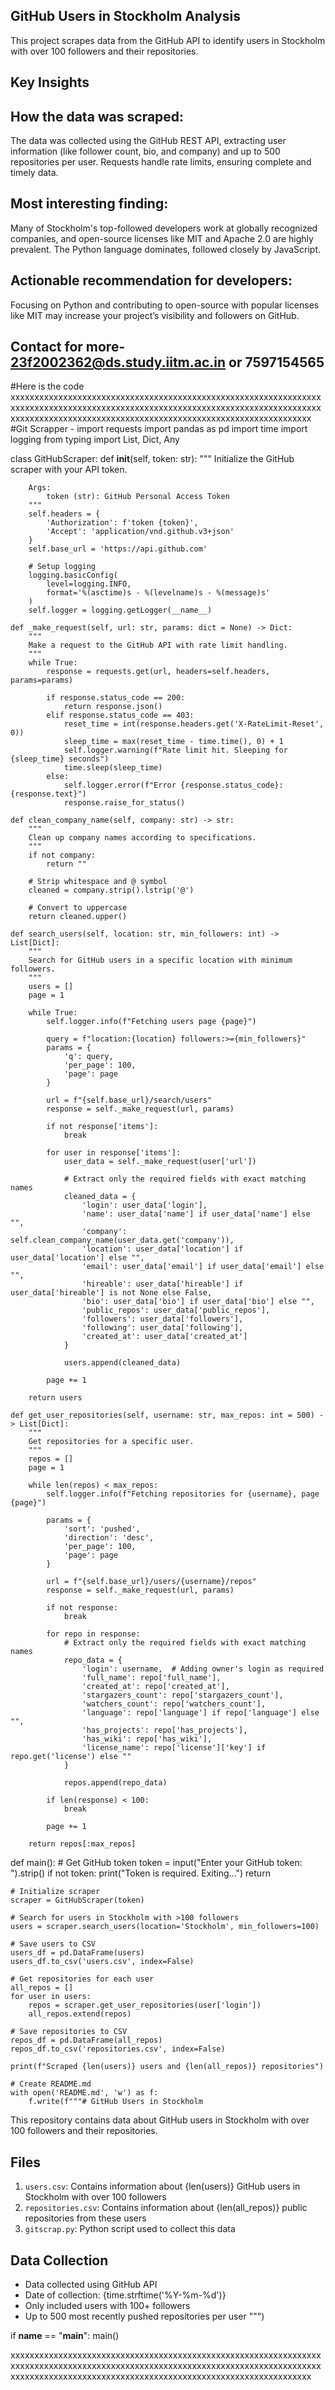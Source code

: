 ## GitHub Users in Stockholm Analysis

This project scrapes data from the GitHub API to identify users in Stockholm with over 100 followers and their repositories.

## Key Insights

## How the data was scraped: 
The data was collected using the GitHub REST API, extracting user information (like follower count, bio, and company) and up to 500 repositories per user. Requests handle rate limits, ensuring complete and timely data.

## Most interesting finding:
Many of Stockholm's top-followed developers work at globally recognized companies, and open-source licenses like MIT and Apache 2.0 are highly prevalent. The Python language dominates, followed closely by JavaScript.

## Actionable recommendation for developers: 
Focusing on Python and contributing to open-source with popular licenses like MIT may increase your project’s visibility and followers on GitHub.



## Contact for more- 23f2002362@ds.study.iitm.ac.in or 7597154565



#Here is the code
xxxxxxxxxxxxxxxxxxxxxxxxxxxxxxxxxxxxxxxxxxxxxxxxxxxxxxxxxxxxxxxxxxxxxxxxxxxxxxxxxxxxxxxxxxxxxxxxxxxxxxxxxxxxxxxxxxxxxxxxxxxxxxxxxxxxxxxxxxxxxxxxxxxxxxxxxxxxxxxxxxxxxxxxxxxxxxxxxxxxxxxxxxxxxxxxx
#Git Scrapper -
import requests
import pandas as pd
import time
import logging
from typing import List, Dict, Any

class GitHubScraper:
    def __init__(self, token: str):
        """
        Initialize the GitHub scraper with your API token.

        Args:
            token (str): GitHub Personal Access Token
        """
        self.headers = {
            'Authorization': f'token {token}',
            'Accept': 'application/vnd.github.v3+json'
        }
        self.base_url = 'https://api.github.com'

        # Setup logging
        logging.basicConfig(
            level=logging.INFO,
            format='%(asctime)s - %(levelname)s - %(message)s'
        )
        self.logger = logging.getLogger(__name__)

    def _make_request(self, url: str, params: dict = None) -> Dict:
        """
        Make a request to the GitHub API with rate limit handling.
        """
        while True:
            response = requests.get(url, headers=self.headers, params=params)

            if response.status_code == 200:
                return response.json()
            elif response.status_code == 403:
                reset_time = int(response.headers.get('X-RateLimit-Reset', 0))
                sleep_time = max(reset_time - time.time(), 0) + 1
                self.logger.warning(f"Rate limit hit. Sleeping for {sleep_time} seconds")
                time.sleep(sleep_time)
            else:
                self.logger.error(f"Error {response.status_code}: {response.text}")
                response.raise_for_status()

    def clean_company_name(self, company: str) -> str:
        """
        Clean up company names according to specifications.
        """
        if not company:
            return ""

        # Strip whitespace and @ symbol
        cleaned = company.strip().lstrip('@')

        # Convert to uppercase
        return cleaned.upper()

    def search_users(self, location: str, min_followers: int) -> List[Dict]:
        """
        Search for GitHub users in a specific location with minimum followers.
        """
        users = []
        page = 1

        while True:
            self.logger.info(f"Fetching users page {page}")

            query = f"location:{location} followers:>={min_followers}"
            params = {
                'q': query,
                'per_page': 100,
                'page': page
            }

            url = f"{self.base_url}/search/users"
            response = self._make_request(url, params)

            if not response['items']:
                break

            for user in response['items']:
                user_data = self._make_request(user['url'])

                # Extract only the required fields with exact matching names
                cleaned_data = {
                    'login': user_data['login'],
                    'name': user_data['name'] if user_data['name'] else "",
                    'company': self.clean_company_name(user_data.get('company')),
                    'location': user_data['location'] if user_data['location'] else "",
                    'email': user_data['email'] if user_data['email'] else "",
                    'hireable': user_data['hireable'] if user_data['hireable'] is not None else False,
                    'bio': user_data['bio'] if user_data['bio'] else "",
                    'public_repos': user_data['public_repos'],
                    'followers': user_data['followers'],
                    'following': user_data['following'],
                    'created_at': user_data['created_at']
                }

                users.append(cleaned_data)

            page += 1

        return users

    def get_user_repositories(self, username: str, max_repos: int = 500) -> List[Dict]:
        """
        Get repositories for a specific user.
        """
        repos = []
        page = 1

        while len(repos) < max_repos:
            self.logger.info(f"Fetching repositories for {username}, page {page}")

            params = {
                'sort': 'pushed',
                'direction': 'desc',
                'per_page': 100,
                'page': page
            }

            url = f"{self.base_url}/users/{username}/repos"
            response = self._make_request(url, params)

            if not response:
                break

            for repo in response:
                # Extract only the required fields with exact matching names
                repo_data = {
                    'login': username,  # Adding owner's login as required
                    'full_name': repo['full_name'],
                    'created_at': repo['created_at'],
                    'stargazers_count': repo['stargazers_count'],
                    'watchers_count': repo['watchers_count'],
                    'language': repo['language'] if repo['language'] else "",
                    'has_projects': repo['has_projects'],
                    'has_wiki': repo['has_wiki'],
                    'license_name': repo['license']['key'] if repo.get('license') else ""
                }

                repos.append(repo_data)

            if len(response) < 100:
                break

            page += 1

        return repos[:max_repos]

def main():
    # Get GitHub token
    token = input("Enter your GitHub token: ").strip()
    if not token:
        print("Token is required. Exiting...")
        return

    # Initialize scraper
    scraper = GitHubScraper(token)

    # Search for users in Stockholm with >100 followers
    users = scraper.search_users(location='Stockholm', min_followers=100)

    # Save users to CSV
    users_df = pd.DataFrame(users)
    users_df.to_csv('users.csv', index=False)

    # Get repositories for each user
    all_repos = []
    for user in users:
        repos = scraper.get_user_repositories(user['login'])
        all_repos.extend(repos)

    # Save repositories to CSV
    repos_df = pd.DataFrame(all_repos)
    repos_df.to_csv('repositories.csv', index=False)

    print(f"Scraped {len(users)} users and {len(all_repos)} repositories")

    # Create README.md
    with open('README.md', 'w') as f:
        f.write(f"""# GitHub Users in Stockholm

This repository contains data about GitHub users in Stockholm with over 100 followers and their repositories.

## Files

1. `users.csv`: Contains information about {len(users)} GitHub users in Stockholm with over 100 followers
2. `repositories.csv`: Contains information about {len(all_repos)} public repositories from these users
3. `gitscrap.py`: Python script used to collect this data

## Data Collection

- Data collected using GitHub API
- Date of collection: {time.strftime('%Y-%m-%d')}
- Only included users with 100+ followers
- Up to 500 most recently pushed repositories per user
""")

if __name__ == "__main__":
    main()





xxxxxxxxxxxxxxxxxxxxxxxxxxxxxxxxxxxxxxxxxxxxxxxxxxxxxxxxxxxxxxxxxxxxxxxxxxxxxxxxxxxxxxxxxxxxxxxxxxxxxxxxxxxxxxxxxxxxxxxxxxxxxxxxxxxxxxxxxxxxxxxxxxxxxxxxxxxxxxxxxxxxxxxxxxxxxxxxxxxxxxxxxxxxxxxxx


